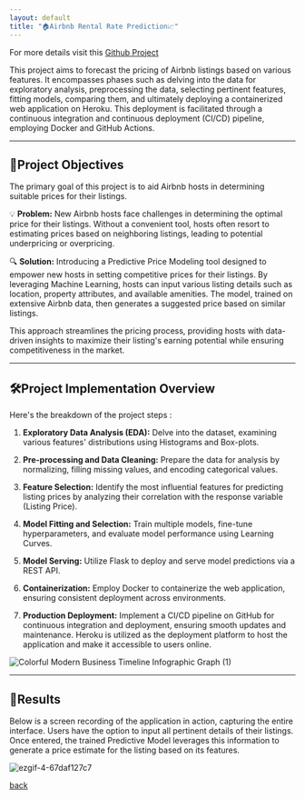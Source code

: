 ```yaml
---
layout: default
title: "🏠Airbnb Rental Rate Prediction📈"
---
```


For more details visit this [Github Project](https://github.com/tarundirector/airbnb-predictive-analysis)

This project aims to forecast the pricing of Airbnb listings based on various features. It encompasses phases such as delving into the data for exploratory analysis, preprocessing the data, selecting pertinent features, fitting models, comparing them, and ultimately deploying a containerized web application on Heroku. This deployment is facilitated through a continuous integration and continuous deployment (CI/CD) pipeline, employing Docker and GitHub Actions.

---

## **🎯Project Objectives**

The primary goal of this project is to aid Airbnb hosts in determining suitable prices for their listings.

💡 **Problem:** New Airbnb hosts face challenges in determining the optimal price for their listings. Without a convenient tool, hosts often resort to estimating prices based on neighboring listings, leading to potential underpricing or overpricing.

🔍 **Solution:** Introducing a Predictive Price Modeling tool designed to empower new hosts in setting competitive prices for their listings. By leveraging Machine Learning, hosts can input various listing details such as location, property attributes, and available amenities. The model, trained on extensive Airbnb data, then generates a suggested price based on similar listings.

This approach streamlines the pricing process, providing hosts with data-driven insights to maximize their listing's earning potential while ensuring competitiveness in the market.

---

## 🛠️Project Implementation Overview

Here's the breakdown of the project steps :

1. **Exploratory Data Analysis (EDA):** Delve into the dataset, examining various features' distributions using Histograms and Box-plots.

2. **Pre-processing and Data Cleaning:** Prepare the data for analysis by normalizing, filling missing values, and encoding categorical values.

3. **Feature Selection:** Identify the most influential features for predicting listing prices by analyzing their correlation with the response variable (Listing Price).

4. **Model Fitting and Selection:** Train multiple models, fine-tune hyperparameters, and evaluate model performance using Learning Curves.

5. **Model Serving:** Utilize Flask to deploy and serve model predictions via a REST API.

6. **Containerization:** Employ Docker to containerize the web application, ensuring consistent deployment across environments.

7. **Production Deployment:** Implement a CI/CD pipeline on GitHub for continuous integration and deployment, ensuring smooth updates and maintenance. Heroku is utilized as the deployment platform to host the application and make it accessible to users online.

![Colorful Modern Business Timeline Infographic Graph (1)](https://github.com/tarundirector/airbnb-predictive-analysis/assets/85684655/eface5b5-e921-4b95-b486-8a3e860ea3e9)

---

## 🚀Results

Below is a screen recording of the application in action, capturing the entire interface. Users have the option to input all pertinent details of their listings. Once entered, the trained Predictive Model leverages this information to generate a price estimate for the listing based on its features.

![ezgif-4-67daf127c7](https://github.com/tarundirector/Airbnb-Predictive-Analysis/blob/main/AirBNB_Web.gif?raw=true)

[back](./)
